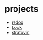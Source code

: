 # projects
* [redox](https://github.com/redox-os/redox)
* [book](https://github.com/redox-os/book)
* [stratovirt](https://github.com/openeuler-mirror/stratovirt)
